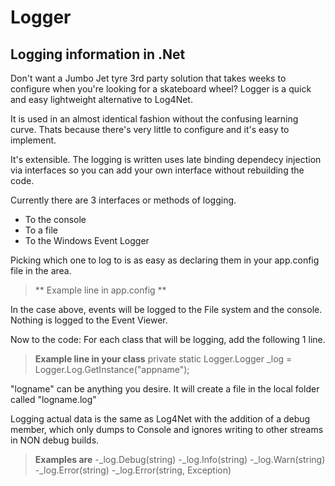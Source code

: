 # Logger
Logging information in .Net
---------------------------

Don't want a Jumbo Jet tyre 3rd party solution that takes weeks to configure when you're looking for a skateboard wheel?
Logger is a quick and easy lightweight alternative to Log4Net.

It is used in an almost identical fashion without the confusing learning curve.
Thats because there's very little to configure and it's easy to implement.

It's extensible. The logging is written uses late binding dependecy injection via interfaces so you can add your own interface without rebuilding the code.

Currently there are 3 interfaces or methods of logging.
- To the console
- To a file
- To the Windows Event Logger

Picking which one to log to is as easy as declaring them in your app.config file in the <appsettings> area.
> ** Example line in app.config **
    <add key="Logger" value="Logger.ConsoleLogger,Logger.FileLogger" />
    
In the case above, events will be logged to the File system and the console. Nothing is logged to the Event Viewer.

Now to the code:
For each class that will be logging, add the following 1 line.

> **Example line in your class**
>   private static Logger.Logger _log = Logger.Log.GetInstance("appname");

"logname" can be anything you desire. It will create a file in the local folder called "logname.log"

Logging actual data is the same as Log4Net with the addition of a debug member, which only dumps to Console and ignores writing to
other streams in NON debug builds.

> **Examples are**
> -_log.Debug(string)
> -_log.Info(string)
> -_log.Warn(string)
> -_log.Error(string)
> -_log.Error(string, Exception)








